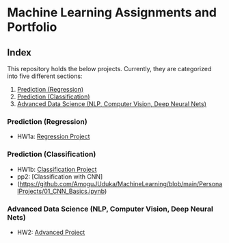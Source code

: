 # Machine Learning Assignments and Portfolio

## Index

This repository holds the below projects. Currently, they are categorized into five different sections:

1. [Prediction (Regression)](#prediction-regression)
2. [Prediction (Classification)](#prediction-classification)
3. [Advanced Data Science (NLP, Computer Vision, Deep Neural Nets)](#advanced-data-science)

### Prediction (Regression)
- HW1a: [Regression Project](https://github.com/AmoguJUduka/MachineLearning/blob/main/DeepLearningAssignments/Homework1/LinearRegression.ipynb)

### Prediction (Classification)
- HW1b: [Classification Project](https://github.com/AmoguJUduka/MachineLearning/blob/main/DeepLearningAssignments/Homework1/SpamDataset_LogisticRegression.ipynb)
- pp2: [Classification with CNN]
- (https://github.com/AmoguJUduka/MachineLearning/blob/main/PersonalProjects/01_CNN_Basics.ipynb)
  
### Advanced Data Science (NLP, Computer Vision, Deep Neural Nets)
- HW2: [Advanced Project](https://github.com/AmoguJUduka/MachineLearning/blob/main/DeepLearningAssignments/Homework2/HW2.ipynb)
